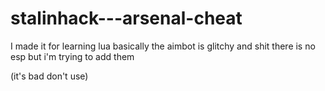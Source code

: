 # stalinhack---arsenal-cheat
I made it for learning lua basically
the aimbot is glitchy and shit
there is no esp but i'm trying to add them 


(it's bad don't use)
